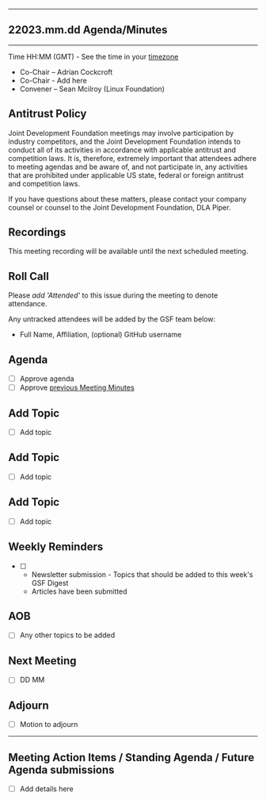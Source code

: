 ----
## 22023.mm.dd Agenda/Minutes
--- 
Time HH:MM (GMT) - See the time in your [timezone](https://everytimezone.com/s/a8399b00)

- Co-Chair – Adrian Cockcroft
- Co-Chair - Add here
- Convener – Sean Mcilroy (Linux Foundation)

## Antitrust Policy
Joint Development Foundation meetings may involve participation by industry competitors, and the Joint Development Foundation intends to conduct all of its activities in accordance with applicable antitrust and competition laws. It is, therefore, extremely important that attendees adhere to meeting agendas and be aware of, and not participate in, any activities that are prohibited under applicable US state, federal or foreign antitrust and competition laws.

If you have questions about these matters, please contact your company counsel or counsel to the Joint Development Foundation, DLA Piper.

## Recordings
This meeting recording will be available until the next scheduled meeting.

## Roll Call 
Please *add 'Attended'* to this issue during the meeting to denote attendance.

Any untracked attendees will be added by the GSF team below:
- Full Name, Affiliation, (optional) GitHub username

## Agenda
- [ ] Approve agenda
- [ ] Approve [previous Meeting Minutes]()

## Add Topic
- [ ] Add topic

## Add Topic
- [ ] Add topic

## Add Topic
- [ ] Add topic

## Weekly Reminders 
- [ ] - Newsletter submission - Topics that should be added to this week's GSF Digest
  - Articles have been submitted 
 
## AOB
- [ ] Any other topics to be added

## Next Meeting
- [ ] DD MM

## Adjourn 
- [ ] Motion to adjourn

--------

## Meeting Action Items / Standing Agenda / Future Agenda submissions
- [ ] Add details here
